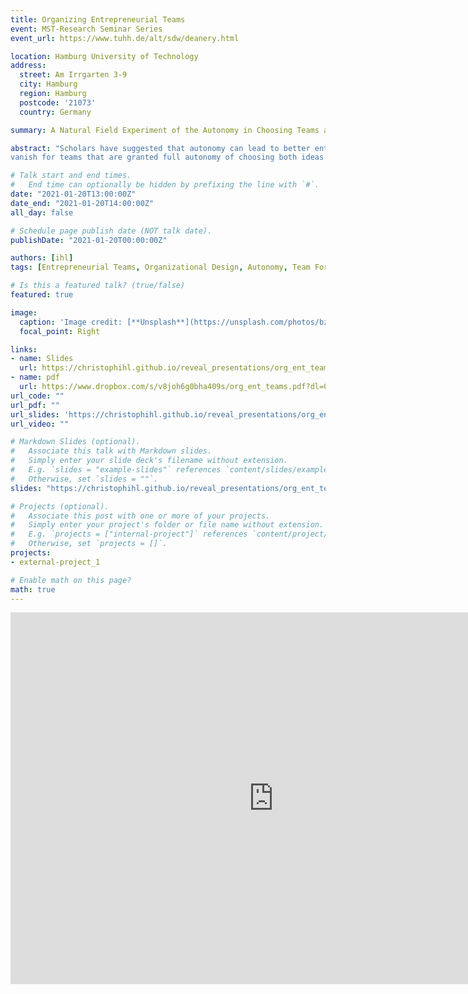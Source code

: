 ```yaml
---
title: Organizing Entrepreneurial Teams
event: MST-Research Seminar Series
event_url: https://www.tuhh.de/alt/sdw/deanery.html

location: Hamburg University of Technology
address:
  street: Am Irrgarten 3-9
  city: Hamburg
  region: Hamburg
  postcode: '21073'
  country: Germany

summary: A Natural Field Experiment of the Autonomy in Choosing Teams and Ideas.

abstract: "Scholars have suggested that autonomy can lead to better entrepreneurial team performance. Yet, there are different types of autonomy and they come at a cost. We shed light on whether two fundamental organizational design choices granting teams autonomy to (1) choose project ideas to work on and (2) choose team members to work with, affect performance. We run a natural field experiment involving 939 students in a lean startup entrepreneurship course over 11 weeks. The aim is to disentangle the separate and joint effects of granting autonomy in choosing teams and choosing ideas compared to a baseline treatment with pre-assigned ideas and team members. We find that teams with autonomy in choosing either ideas or team members outperform teams in the baseline treatment as measured by pitch-deck performance. The effect of choosing ideas is significantly stronger than the effect of choosing teams. However, the performance gains
vanish for teams that are granted full autonomy of choosing both ideas and teams. This suggests the two forms of autonomy are substitutes. Causal mediation analysis reveals that the main effects of choosing ideas or teams can partly be explained by a better match of ideas with team members interests and prior network contacts among team members, respectively. While homophily and lack of team diversity cannot explain the performance drop among teams with full autonomy, our results suggest that self-selected teams fall prey to overconfidence and complacency too early to fully exploit the potential of their chosen idea. We discuss the implications of these findings for research on organizational design, autonomy, and innovation."

# Talk start and end times.
#   End time can optionally be hidden by prefixing the line with `#`.
date: "2021-01-20T13:00:00Z"
date_end: "2021-01-20T14:00:00Z"
all_day: false

# Schedule page publish date (NOT talk date).
publishDate: "2021-01-20T00:00:00Z"

authors: [ihl]
tags: [Entrepreneurial Teams, Organizational Design, Autonomy, Team Formation, Idea Choice, Field Experiment]

# Is this a featured talk? (true/false)
featured: true

image:
  caption: 'Image credit: [**Unsplash**](https://unsplash.com/photos/bzdhc5b3Bxs)'
  focal_point: Right

links:
- name: Slides
  url: https://christophihl.github.io/reveal_presentations/org_ent_teams/
- name: pdf
  url: https://www.dropbox.com/s/v8joh6g0bha409s/org_ent_teams.pdf?dl=0
url_code: ""
url_pdf: ""
url_slides: 'https://christophihl.github.io/reveal_presentations/org_ent_teams/'
url_video: ""

# Markdown Slides (optional).
#   Associate this talk with Markdown slides.
#   Simply enter your slide deck's filename without extension.
#   E.g. `slides = "example-slides"` references `content/slides/example-slides.md`.
#   Otherwise, set `slides = ""`.
slides: "https://christophihl.github.io/reveal_presentations/org_ent_teams/"

# Projects (optional).
#   Associate this post with one or more of your projects.
#   Simply enter your project's folder or file name without extension.
#   E.g. `projects = ["internal-project"]` references `content/project/deep-learning/index.md`.
#   Otherwise, set `projects = []`.
projects:
- external-project_1

# Enable math on this page?
math: true
---
```



<iframe src="https://christophihl.github.io/reveal_presentations/org_ent_teams/" title="Organizing Entrepreneurial Teams" width="842" height="595" marginheight="0" marginwidth="0" frameBorder="0.5" allowfullscreen=“true" >
  <p>Your browser does not support iframes.</p>
</iframe>



